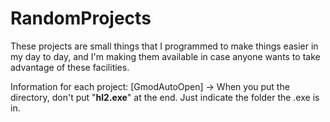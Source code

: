 # RandomProjects

These projects are small things that I programmed to make things easier in my day to day, and I'm making them available in case anyone wants to take advantage of these facilities.

Information for each project:
[GmodAutoOpen] → When you put the directory, don't put "**hl2.exe**" at the end. Just indicate the folder the .exe is in.